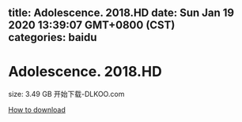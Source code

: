 
title: Adolescence. 2018.HD
date: Sun Jan 19 2020 13:39:07 GMT+0800 (CST)    
categories: baidu
---

# Adolescence. 2018.HD
size: 3.49 GB
 开始下载-DLKOO.com
 

[How to download](https://bpcam.bemobtrk.com/go/2ceec3aa-1ca2-46d6-b9ff-aaa5c184517c?jno=4822)
